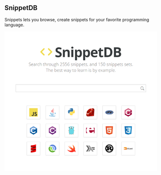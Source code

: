 
## SnippetDB

Snippets lets you browse, create snippets for your favorite programming language.


![Screenshot](https://github.com/claisne/snippetdb/raw/master/screenshot.png)
